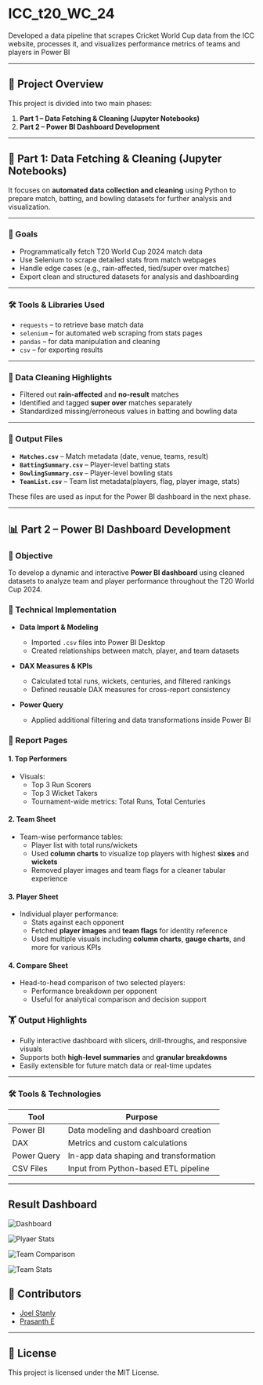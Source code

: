 # ICC_t20_WC_24
Developed a data pipeline that scrapes Cricket World Cup data from the ICC website, processes it, and visualizes performance metrics of teams and players in Power BI

---

## 📌 Project Overview

This project is divided into two main phases:

1. **Part 1 – Data Fetching & Cleaning (Jupyter Notebooks)**
2. **Part 2 – Power BI Dashboard Development**

---

## 🏏 Part 1: Data Fetching & Cleaning (Jupyter Notebooks)

It focuses on **automated data collection and cleaning** using Python to prepare match, batting, and bowling datasets for further analysis and visualization.

---

### 📌 Goals

- Programmatically fetch T20 World Cup 2024 match data
- Use Selenium to scrape detailed stats from match webpages
- Handle edge cases (e.g., rain-affected, tied/super over matches)
- Export clean and structured datasets for analysis and dashboarding

---

### 🛠️ Tools & Libraries Used

- `requests` – to retrieve base match data
- `selenium` – for automated web scraping from stats pages
- `pandas` – for data manipulation and cleaning
- `csv` – for exporting results

---
### 🧼 Data Cleaning Highlights

- Filtered out **rain-affected** and **no-result** matches
- Identified and tagged **super over** matches separately
- Standardized missing/erroneous values in batting and bowling data

---

### 📂 Output Files

- **`Matches.csv`** – Match metadata (date, venue, teams, result)
- **`BattingSummary.csv`** – Player-level batting stats
- **`BowlingSummary.csv`** – Player-level bowling stats
- **`TeamList.csv`** – Team list metadata(players, flag, player image, stats)

These files are used as input for the Power BI dashboard in the next phase.

---

## 📊 Part 2 – Power BI Dashboard Development

### 📆 Objective

To develop a dynamic and interactive **Power BI dashboard** using cleaned datasets to analyze team and player performance throughout the T20 World Cup 2024.

### 🔧 Technical Implementation

- **Data Import & Modeling**
  - Imported `.csv` files into Power BI Desktop
  - Created relationships between match, player, and team datasets

- **DAX Measures & KPIs**
  - Calculated total runs, wickets, centuries, and filtered rankings
  - Defined reusable DAX measures for cross-report consistency

- **Power Query**
  - Applied additional filtering and data transformations inside Power BI

### 📝 Report Pages

#### 1. **Top Performers**

- Visuals:
  - Top 3 Run Scorers
  - Top 3 Wicket Takers
  - Tournament-wide metrics: Total Runs, Total Centuries

#### 2. **Team Sheet**

- Team-wise performance tables:
  - Player list with total runs/wickets
  - Used **column charts** to visualize top players with highest **sixes** and **wickets**
  - Removed player images and team flags for a cleaner tabular experience

#### 3. **Player Sheet**

- Individual player performance:
  - Stats against each opponent
  - Fetched **player images** and **team flags** for identity reference
  - Used multiple visuals including **column charts**, **gauge charts**, and more for various KPIs

#### 4. **Compare Sheet**

- Head-to-head comparison of two selected players:
  - Performance breakdown per opponent
  - Useful for analytical comparison and decision support

### 🏋️ Output Highlights

- Fully interactive dashboard with slicers, drill-throughs, and responsive visuals
- Supports both **high-level summaries** and **granular breakdowns**
- Easily extensible for future match data or real-time updates

---

### 🛠️ Tools & Technologies

| Tool        | Purpose                                |
| ----------- | -------------------------------------- |
| Power BI    | Data modeling and dashboard creation   |
| DAX         | Metrics and custom calculations        |
| Power Query | In-app data shaping and transformation |
| CSV Files   | Input from Python-based ETL pipeline   |

---

## Result Dashboard

![Dashboard](/Result%20Images/Dashboard.JPG)

![Plyaer Stats](/Result%20Images/Player%20Stats.JPG)

![Team Comparison](/Result%20Images/Team%20comparison.JPG)

![Team Stats](/Result%20Images/Teams%20Stats.JPG)

## 👥 Contributors

- [Joel Stanly](https://github.com/JoelStanly)
- [Prasanth E](https://github.com/Prasanth121)

---

## 📜 License
This project is licensed under the MIT License.